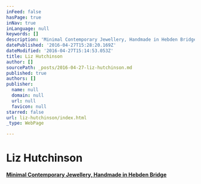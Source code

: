 ```yaml
---
inFeed: false
hasPage: true
inNav: true
inLanguage: null
keywords: []
description: 'Minimal Contemporary Jewellery, Handmade in Hebden Bridge'
datePublished: '2016-04-27T15:28:20.169Z'
dateModified: '2016-04-27T15:14:53.053Z'
title: Liz Hutchinson
author: []
sourcePath: _posts/2016-04-27-liz-hutchinson.md
published: true
authors: []
publisher:
  name: null
  domain: null
  url: null
  favicon: null
starred: false
url: liz-hutchinson/index.html
_type: WebPage

---
```

# Liz Hutchinson

**[Minimal Contemporary Jewellery, Handmade in Hebden Bridge][0]**

[0]: null